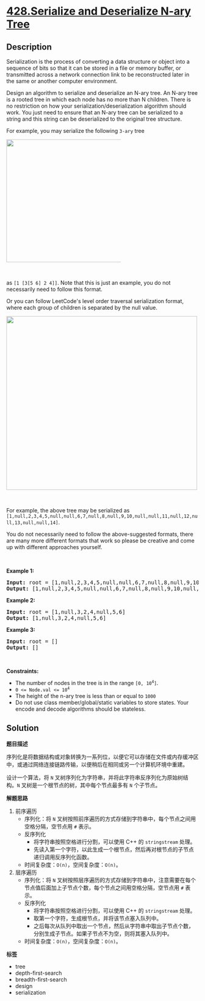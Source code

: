 # [428.Serialize and Deserialize N-ary Tree](https://leetcode.com/problems/serialize-and-deserialize-n-ary-tree/description/)

## Description

<p>Serialization is the process of converting a data structure or object into a sequence of bits so that it can be stored in a file or memory buffer, or transmitted across a network connection link to be reconstructed later in the same or another computer environment.</p>

<p>Design an algorithm to serialize and deserialize an N-ary tree. An N-ary tree is a rooted tree in which each node has no more than N children. There is no restriction on how your serialization/deserialization algorithm should work. You just need to ensure that an N-ary tree can be serialized to a string and this string can be deserialized to the original tree structure.</p>

<p>For example, you may serialize the following <code>3-ary</code> tree</p>
<img src="https://fastly.jsdelivr.net/gh/doocs/leetcode@main/solution/0400-0499/0428.Serialize%20and%20Deserialize%20N-ary%20Tree/images/narytreeexample.png" style="width: 500px; max-width: 300px; height: 321px;" />
<p>&nbsp;</p>

<p>as <code>[1 [3[5 6] 2 4]]</code>. Note that this is just an example, you do not necessarily need to follow this format.</p>

<p>Or you can follow LeetCode&#39;s level order traversal serialization format, where each group of children is separated by the null value.</p>
<img alt="" src="https://fastly.jsdelivr.net/gh/doocs/leetcode@main/solution/0400-0499/0428.Serialize%20and%20Deserialize%20N-ary%20Tree/images/sample_4_964.png" style="width: 500px; height: 454px;" />
<p>&nbsp;</p>

<p>For example, the above tree may be serialized as <code>[1,null,2,3,4,5,null,null,6,7,null,8,null,9,10,null,null,11,null,12,null,13,null,null,14]</code>.</p>

<p>You do not necessarily need to follow the above-suggested formats, there are many more different formats that work so please be creative and come up with different approaches yourself.</p>

<p>&nbsp;</p>
<p><strong class="example">Example 1:</strong></p>

<pre>
<strong>Input:</strong> root = [1,null,2,3,4,5,null,null,6,7,null,8,null,9,10,null,null,11,null,12,null,13,null,null,14]
<strong>Output:</strong> [1,null,2,3,4,5,null,null,6,7,null,8,null,9,10,null,null,11,null,12,null,13,null,null,14]
</pre>

<p><strong class="example">Example 2:</strong></p>

<pre>
<strong>Input:</strong> root = [1,null,3,2,4,null,5,6]
<strong>Output:</strong> [1,null,3,2,4,null,5,6]
</pre>

<p><strong class="example">Example 3:</strong></p>

<pre>
<strong>Input:</strong> root = []
<strong>Output:</strong> []
</pre>

<p>&nbsp;</p>
<p><strong>Constraints:</strong></p>

<ul>
  <li>The number of nodes in the tree is in the range <code>[0, 10<sup>4</sup>]</code>.</li>
  <li><code>0 &lt;= Node.val &lt;= 10<sup>4</sup></code></li>
  <li>The height of the n-ary tree is less than or equal to <code>1000</code></li>
  <li>Do not use class member/global/static variables to store states. Your encode and decode algorithms should be stateless.</li>
</ul>

## Solution

**题目描述**

序列化是将数据结构或对象转换为一系列位，以便它可以存储在文件或内存缓冲区中，或通过网络连接链路传输，以便稍后在相同或另一个计算机环境中重建。

设计一个算法，将 `N` 叉树序列化为字符串，并将此字符串反序列化为原始树结构。`N` 叉树是一个根节点的树，其中每个节点最多有 `N` 个子节点。

**解题思路**

1. 前序遍历
   - 序列化：将 `N` 叉树按照前序遍历的方式存储到字符串中，每个节点之间用空格分隔，空节点用 `#` 表示。
   - 反序列化
     - 将字符串按照空格进行分割，可以使用 C++ 的 `stringstream` 处理。
     - 先读入第一个字符，以此生成一个根节点，然后再对根节点的子节点递归调用反序列化函数。
   - 时间复杂度：`O(n)`，空间复杂度：`O(n)`。
2. 层序遍历
   - 序列化：将 `N` 叉树按照层序遍历的方式存储到字符串中，注意需要在每个节点值后面加上子节点个数，每个节点之间用空格分隔，空节点用 `#` 表示。
   - 反序列化
     - 将字符串按照空格进行分割，可以使用 C++ 的 `stringstream` 处理。
     - 取第一个字符，生成根节点，并将该节点塞入队列中。
     - 之后每次从队列中取出一个节点，然后从字符串中取出子节点个数，分别生成子节点。如果子节点不为空，则将其塞入队列中。
   - 时间复杂度：`O(n)`，空间复杂度：`O(n)`。

**标签**

- tree
- depth-first-search
- breadth-first-search
- design
- serialization
